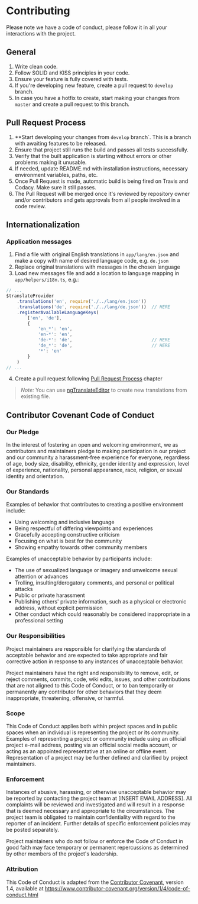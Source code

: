 # Contributing

Please note we have a code of conduct, please follow it in all your interactions with the project.

## General

1. Write clean code.
2. Follow SOLID and KISS principles in your code.
3. Ensure your feature is fully covered with tests.
4. If you're developing new feature, create a pull request to `develop` branch.
5. In case you have a hotfix to create, start making your changes from `master` and create a pull request to this branch.

## Pull Request Process

1. **Start developing your changes from `develop` branch`. This is a branch with awaiting features to be released.
2. Ensure that project still runs the build and passes all tests successfully.
2. Verify that the built application is starting without errors or other problems making it unusable. 
3. If needed, update README.md with installation instructions, necessary environment variables, paths, etc. 
4. Once Pull Request is made, automatic build is being fired on Travis and Codacy. Make sure it still passes.
5. The Pull Request will be merged once it's reviewed by repository owner and/or contributors 
and gets approvals from all people involved in a code review.

## Internationalization

### Application messages

1. Find a file with original English translations in `app/lang/en.json` 
and make a copy with name of desired language code, e.g. `de.json`
2. Replace original translations with messages in the chosen language
3. Load new messages file and add a location to language mapping in `app/helpers/i18n.ts`, e.g.:
```typescript
// ...
$translateProvider
    .translations('en', require('./../lang/en.json'))
    .translations('de', require('./../lang/de.json'))  // HERE
    .registerAvailableLanguageKeys(
        ['en', 'de'],
        {
            'en_*': 'en',
            'en-*': 'en',
            'de-*': 'de',                              // HERE
            'de_*': 'de',                              // HERE
            '*': 'en'
        }
    )
// ...
```
4. Create a pull request following [Pull Request Process](#pull-request-process) chapter

> *Note:* You can use [ngTranslateEditor](http://mrhieu.github.io/ngTranslateEditor) to create new translations from existing file.


## Contributor Covenant Code of Conduct

### Our Pledge

In the interest of fostering an open and welcoming environment, we as
contributors and maintainers pledge to making participation in our project and
our community a harassment-free experience for everyone, regardless of age, body
size, disability, ethnicity, gender identity and expression, level of experience,
nationality, personal appearance, race, religion, or sexual identity and
orientation.

### Our Standards

Examples of behavior that contributes to creating a positive environment
include:

* Using welcoming and inclusive language
* Being respectful of differing viewpoints and experiences
* Gracefully accepting constructive criticism
* Focusing on what is best for the community
* Showing empathy towards other community members

Examples of unacceptable behavior by participants include:

* The use of sexualized language or imagery and unwelcome sexual attention or
  advances
* Trolling, insulting/derogatory comments, and personal or political attacks
* Public or private harassment
* Publishing others' private information, such as a physical or electronic
  address, without explicit permission
* Other conduct which could reasonably be considered inappropriate in a
  professional setting

### Our Responsibilities

Project maintainers are responsible for clarifying the standards of acceptable
behavior and are expected to take appropriate and fair corrective action in
response to any instances of unacceptable behavior.

Project maintainers have the right and responsibility to remove, edit, or
reject comments, commits, code, wiki edits, issues, and other contributions
that are not aligned to this Code of Conduct, or to ban temporarily or
permanently any contributor for other behaviors that they deem inappropriate,
threatening, offensive, or harmful.

### Scope

This Code of Conduct applies both within project spaces and in public spaces
when an individual is representing the project or its community. Examples of
representing a project or community include using an official project e-mail
address, posting via an official social media account, or acting as an appointed
representative at an online or offline event. Representation of a project may be
further defined and clarified by project maintainers.

### Enforcement

Instances of abusive, harassing, or otherwise unacceptable behavior may be
reported by contacting the project team at [INSERT EMAIL ADDRESS]. All
complaints will be reviewed and investigated and will result in a response that
is deemed necessary and appropriate to the circumstances. The project team is
obligated to maintain confidentiality with regard to the reporter of an incident.
Further details of specific enforcement policies may be posted separately.

Project maintainers who do not follow or enforce the Code of Conduct in good
faith may face temporary or permanent repercussions as determined by other
members of the project's leadership.

### Attribution

This Code of Conduct is adapted from the [Contributor Covenant][homepage], version 1.4,
available at https://www.contributor-covenant.org/version/1/4/code-of-conduct.html

[homepage]: https://www.contributor-covenant.org
